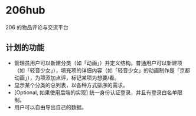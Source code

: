 # 206hub
206 的物品评论与交流平台

## 计划的功能

- 管理员用户可以新建分类（如「动画」）并定义结构。普通用户可以新建项（如「轻音少女」），填充项的详细内容（如「轻音少女」的动画制作是「京都动画」），为项添加点评，标记某项为想要/看。
- 显示某个分类的总列表，以各种方式排序的需求。
- [Optional, 如果使用后端的实现] 统一身份认证登录，并且有登录白名单限制。
- 用户可以自由导出自己的数据。
